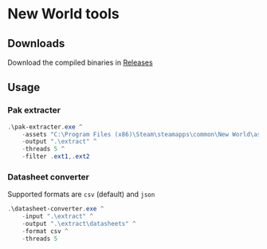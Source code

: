 # New World tools

## Downloads

Download the compiled binaries in [Releases](https://github.com/new-world-tools/new-world-tools/releases)

## Usage

### Pak extracter

```powershell
.\pak-extracter.exe ^
    -assets "C:\Program Files (x86)\Steam\steamapps\common\New World\assets" ^
    -output ".\extract" ^
    -threads 5 ^
    -filter .ext1,.ext2
```

### Datasheet converter

Supported formats are `csv` (default) and `json`

```powershell
.\datasheet-converter.exe ^
    -input ".\extract" ^
    -output ".\extract\datasheets" ^
    -format csv ^
    -threads 5
```

